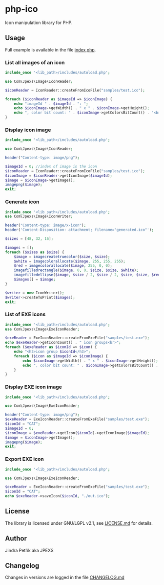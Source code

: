 # php-ico
Icon manipulation library for PHP.

## Usage
Full example is available in the file [index.php](index.php).

### List all images of an icon
```php
include_once '<lib_path>/includes/autoload.php';

use Com\Jpexs\Image\IconReader;

$iconReader = IconReader::createFromIcoFile("samples/test.ico");

foreach ($iconReader as $imageId => $iconImage) {
    echo "imageId " . $imageId . ": ";
    echo $iconImage->getWidth() . " x " . $iconImage->getHeight();
    echo ", color bit count: " . $iconImage->getColorsBitCount() . "<br>";     
}
```

### Display icon image
```php
include_once '<lib_path>/includes/autoload.php';

use Com\Jpexs\Image\IconReader;

header("Content-type: image/png");

$imageId = 0; //index of image in the icon
$iconReader = IconReader::createFromIcoFile("samples/test.ico");
$iconImage = $iconReader->getIconImage($imageId);
$image = $iconImage->getImage();
imagepng($image);
exit;
```

### Generate icon
```php
include_once '<lib_path>/includes/autoload.php';
use Com\Jpexs\Image\IconWriter;

header("Content-type: image/x-icon");
header('Content-Disposition: attachment; filename="generated.ico"');

$sizes = [48, 32, 16];

$images = [];
foreach ($sizes as $size) {
    $image = imagecreatetruecolor($size, $size);
    $white = imagecolorallocate($image, 255, 255, 255);
    $red = imagecolorallocate($image, 255, 0, 0);
    imagefilledrectangle($image, 0, 0, $size, $size, $white);
    imagefilledellipse($image, $size / 2, $size / 2, $size, $size, $red);
    $images[] = $image;
}

$writer = new IconWriter();
$writer->createToPrint($images);
exit;
```

### List of EXE icons
```php
include_once '<lib_path>/includes/autoload.php';
use Com\Jpexs\Image\ExeIconReader;

$exeReader = ExeIconReader::createFromExeFile("samples/test.exe");
echo $exeReader->getIconCount() . " icon groups<br>";
foreach ($exeReader as $iconId => $icon) {
    echo "<h3>icon group $iconId</h3>";
    foreach ($icon as $imageId => $iconImage) {
        echo $iconImage->getWidth() . " x " . $iconImage->getHeight();
        echo ", color bit count: " . $iconImage->getColorsBitCount() . "<br>";
    }
}
```

### Display EXE icon image
```php
include_once '<lib_path>/includes/autoload.php';

use Com\Jpexs\Image\ExeIconReader;

header("Content-type: image/png");
$exeReader = ExeIconReader::createFromExeFile("samples/test.exe");
$iconId = "CAT";
$imageId = 0;
$iconImage = $exeReader->getIcon($iconId)->getIconImage($imageId);
$image = $iconImage->getImage();
imagepng($image);
exit;
```

### Export EXE icon
```php
include_once '<lib_path>/includes/autoload.php';

use Com\Jpexs\Image\ExeIconReader;

$exeReader = ExeIconReader::createFromExeFile("samples/test.exe");
$iconId = "CAT";
echo $exeReader->saveIcon($iconId, "./out.ico");
```

## License
The library is licensed under GNU/LGPL v2.1, see [LICENSE.md](LICENSE.md)
for details.

## Author
Jindra Petřík aka JPEXS

## Changelog
Changes in versions are logged in the file [CHANGELOG.md](CHANGELOG.md)

